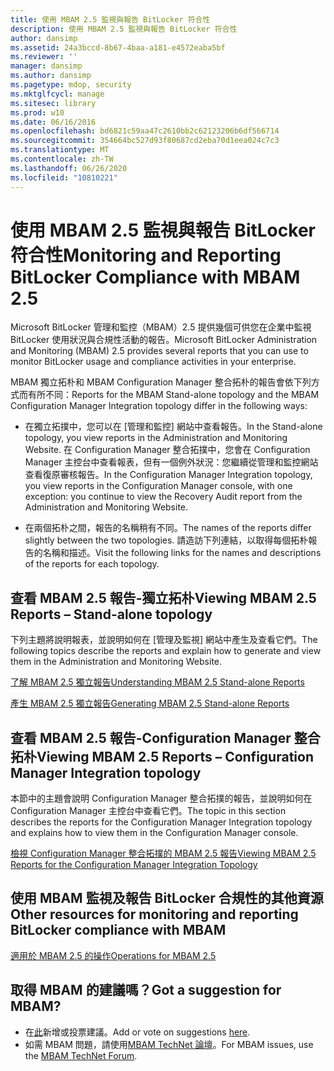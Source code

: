 ```yaml
---
title: 使用 MBAM 2.5 監視與報告 BitLocker 符合性
description: 使用 MBAM 2.5 監視與報告 BitLocker 符合性
author: dansimp
ms.assetid: 24a3bccd-8b67-4baa-a181-e4572eaba5bf
ms.reviewer: ''
manager: dansimp
ms.author: dansimp
ms.pagetype: mdop, security
ms.mktglfcycl: manage
ms.sitesec: library
ms.prod: w10
ms.date: 06/16/2016
ms.openlocfilehash: bd6821c59aa47c2610bb2c62123206b6df566714
ms.sourcegitcommit: 354664bc527d93f80687cd2eba70d1eea024c7c3
ms.translationtype: MT
ms.contentlocale: zh-TW
ms.lasthandoff: 06/26/2020
ms.locfileid: "10810221"
---
```

# <span data-ttu-id="2396d-103">使用 MBAM 2.5 監視與報告 BitLocker 符合性</span><span class="sxs-lookup"><span data-stu-id="2396d-103">Monitoring and Reporting BitLocker Compliance with MBAM 2.5</span></span>


<span data-ttu-id="2396d-104">Microsoft BitLocker 管理和監控（MBAM）2.5 提供幾個可供您在企業中監視 BitLocker 使用狀況與合規性活動的報告。</span><span class="sxs-lookup"><span data-stu-id="2396d-104">Microsoft BitLocker Administration and Monitoring (MBAM) 2.5 provides several reports that you can use to monitor BitLocker usage and compliance activities in your enterprise.</span></span>

<span data-ttu-id="2396d-105">MBAM 獨立拓朴和 MBAM Configuration Manager 整合拓朴的報告會依下列方式而有所不同：</span><span class="sxs-lookup"><span data-stu-id="2396d-105">Reports for the MBAM Stand-alone topology and the MBAM Configuration Manager Integration topology differ in the following ways:</span></span>

-   <span data-ttu-id="2396d-106">在獨立拓撲中，您可以在 [管理和監控] 網站中查看報告。</span><span class="sxs-lookup"><span data-stu-id="2396d-106">In the Stand-alone topology, you view reports in the Administration and Monitoring Website.</span></span> <span data-ttu-id="2396d-107">在 Configuration Manager 整合拓撲中，您會在 Configuration Manager 主控台中查看報表，但有一個例外狀況：您繼續從管理和監控網站查看復原審核報告。</span><span class="sxs-lookup"><span data-stu-id="2396d-107">In the Configuration Manager Integration topology, you view reports in the Configuration Manager console, with one exception: you continue to view the Recovery Audit report from the Administration and Monitoring Website.</span></span>

-   <span data-ttu-id="2396d-108">在兩個拓朴之間，報告的名稱稍有不同。</span><span class="sxs-lookup"><span data-stu-id="2396d-108">The names of the reports differ slightly between the two topologies.</span></span> <span data-ttu-id="2396d-109">請造訪下列連結，以取得每個拓朴報告的名稱和描述。</span><span class="sxs-lookup"><span data-stu-id="2396d-109">Visit the following links for the names and descriptions of the reports for each topology.</span></span>

## <a href="" id="viewing-mbam-2-5-reports---stand-alone-topology"></a><span data-ttu-id="2396d-110">查看 MBAM 2.5 報告-獨立拓朴</span><span class="sxs-lookup"><span data-stu-id="2396d-110">Viewing MBAM 2.5 Reports – Stand-alone topology</span></span>


<span data-ttu-id="2396d-111">下列主題將說明報表，並說明如何在 [管理及監視] 網站中產生及查看它們。</span><span class="sxs-lookup"><span data-stu-id="2396d-111">The following topics describe the reports and explain how to generate and view them in the Administration and Monitoring Website.</span></span>

[<span data-ttu-id="2396d-112">了解 MBAM 2.5 獨立報告</span><span class="sxs-lookup"><span data-stu-id="2396d-112">Understanding MBAM 2.5 Stand-alone Reports</span></span>](understanding-mbam-25-stand-alone-reports.md)

[<span data-ttu-id="2396d-113">產生 MBAM 2.5 獨立報告</span><span class="sxs-lookup"><span data-stu-id="2396d-113">Generating MBAM 2.5 Stand-alone Reports</span></span>](generating-mbam-25-stand-alone-reports.md)

## <a href="" id="viewing-mbam-2-5-reports---configuration-manager-integration-topology"></a><span data-ttu-id="2396d-114">查看 MBAM 2.5 報告-Configuration Manager 整合拓朴</span><span class="sxs-lookup"><span data-stu-id="2396d-114">Viewing MBAM 2.5 Reports – Configuration Manager Integration topology</span></span>


<span data-ttu-id="2396d-115">本節中的主題會說明 Configuration Manager 整合拓撲的報告，並說明如何在 Configuration Manager 主控台中查看它們。</span><span class="sxs-lookup"><span data-stu-id="2396d-115">The topic in this section describes the reports for the Configuration Manager Integration topology and explains how to view them in the Configuration Manager console.</span></span>

[<span data-ttu-id="2396d-116">檢視 Configuration Manager 整合拓撲的 MBAM 2.5 報告</span><span class="sxs-lookup"><span data-stu-id="2396d-116">Viewing MBAM 2.5 Reports for the Configuration Manager Integration Topology</span></span>](viewing-mbam-25-reports-for-the-configuration-manager-integration-topology.md)

## <span data-ttu-id="2396d-117">使用 MBAM 監視及報告 BitLocker 合規性的其他資源</span><span class="sxs-lookup"><span data-stu-id="2396d-117">Other resources for monitoring and reporting BitLocker compliance with MBAM</span></span>


[<span data-ttu-id="2396d-118">適用於 MBAM 2.5 的操作</span><span class="sxs-lookup"><span data-stu-id="2396d-118">Operations for MBAM 2.5</span></span>](operations-for-mbam-25.md)

## <span data-ttu-id="2396d-119">取得 MBAM 的建議嗎？</span><span class="sxs-lookup"><span data-stu-id="2396d-119">Got a suggestion for MBAM?</span></span>
- <span data-ttu-id="2396d-120">在[此](http://mbam.uservoice.com/forums/268571-microsoft-bitlocker-administration-and-monitoring)新增或投票建議。</span><span class="sxs-lookup"><span data-stu-id="2396d-120">Add or vote on suggestions [here](http://mbam.uservoice.com/forums/268571-microsoft-bitlocker-administration-and-monitoring).</span></span> 
- <span data-ttu-id="2396d-121">如需 MBAM 問題，請使用[MBAM TechNet 論壇](https://social.technet.microsoft.com/Forums/home?forum=mdopmbam)。</span><span class="sxs-lookup"><span data-stu-id="2396d-121">For MBAM issues, use the [MBAM TechNet Forum](https://social.technet.microsoft.com/Forums/home?forum=mdopmbam).</span></span>

 

 






